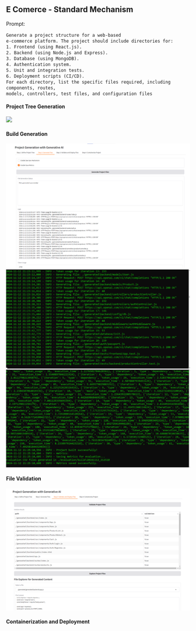 ## E Comerce - Standard Mechanism
Prompt:

```plaintext
Generate a project structure for a web-based
e-commerce platform. The project should include directories for:
1. Frontend (using React.js).
2. Backend (using Node.js and Express).
3. Database (using MongoDB).
4. Authentication system.
5. Unit and integration tests.
6. Deployment scripts (CI/CD).
For each directory, list the specific files required, including components, routes,
models, controllers, test files, and configuration files
```
#### Project Tree Generation
![](assets/2024-11-12-20-56-00.png)
#### Build Generation
![](assets/2024-11-12-21-27-20.png)
![](assets/2024-11-12-21-24-56.png)
![](assets/2024-11-12-21-26-21.png)
#### File Validation
![](assets/2024-11-12-21-28-34.png)

#### Containerization and Deployment
















